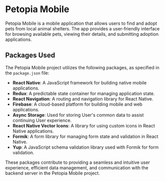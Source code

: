 # Petopia Mobile

Petopia Mobile is a mobile application that allows users to find and adopt pets from local animal shelters. The app provides a user-friendly interface for browsing available pets, viewing their details, and submitting adoption applications.

## Packages Used

The Petopia Mobile project utilizes the following packages, as specified in the `package.json` file:

-   **React Native**: A JavaScript framework for building native mobile applications.
-   **Redux**: A predictable state container for managing application state.
-   **React Navigation**: A routing and navigation library for React Native.
-   **Firebase**: A cloud-based platform for building mobile and web applications.
-   **Async Storage**: Used for storing User's common data to assist continuing User experience.
-   **React Native Vector Icons**: A library for using custom icons in React Native applications.
-   **Formik**: A form library for managing form state and validation in React Native.
-   **Yup**: A JavaScript schema validation library used with Formik for form validation.

These packages contribute to providing a seamless and intuitive user experience, efficient data management, and communication with the backend server in the Petopia Mobile project.
